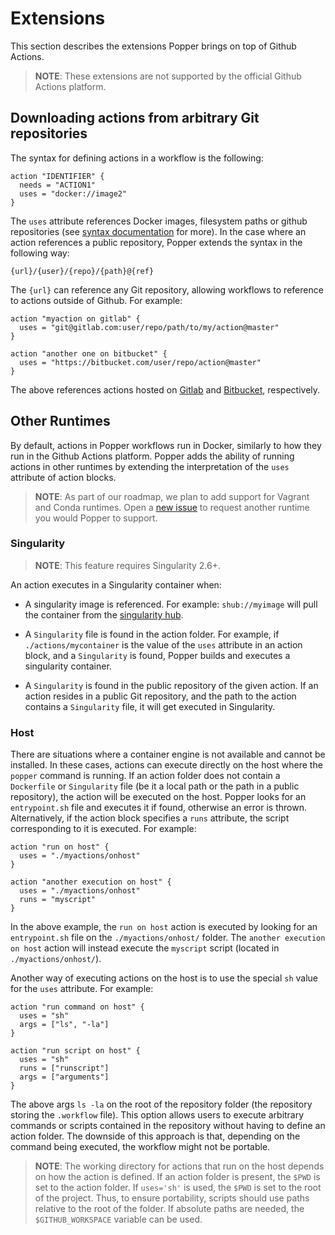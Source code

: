 # Extensions

This section describes the extensions Popper brings on top of Github 
Actions.

> **NOTE**: These extensions are not supported by the official Github 
> Actions platform.

## Downloading actions from arbitrary Git repositories

The syntax for defining actions in a workflow is the following:

```hcl
action "IDENTIFIER" {
  needs = "ACTION1"
  uses = "docker://image2"
}
```

The `uses` attribute references Docker images, filesystem paths or 
github repositories (see [syntax 
documentation](https://developer.github.com/actions/managing-workflows/workflow-configuration-options/#using-a-dockerfile-image-in-an-action) 
for more). In the case where an action references a public repository, 
Popper extends the syntax in the following way:

```
{url}/{user}/{repo}/{path}@{ref}
```

The `{url}` can reference any Git repository, allowing workflows to 
reference to actions outside of Github. For example:

```
action "myaction on gitlab" {
  uses = "git@gitlab.com:user/repo/path/to/my/action@master"
}

action "another one on bitbucket" {
  uses = "https://bitbucket.com/user/repo/action@master"
}
```

The above references actions hosted on [Gitlab](https://gitlab.com) 
and [Bitbucket](https://bitbucket.org), respectively.

## Other Runtimes

By default, actions in Popper workflows run in Docker, similarly to 
how they run in the Github Actions platform. Popper adds the ability 
of running actions in other runtimes by extending the interpretation 
of the `uses` attribute of action blocks.

> **NOTE**: As part of our roadmap, we plan to add support for Vagrant 
> and Conda runtimes. Open a [new 
> issue](https://github.com/systemslab/popper/issues/new) to request 
> another runtime you would Popper to support.

### Singularity

> **NOTE**: This feature requires Singularity 2.6+.

An action executes in a Singularity container when:

  * A singularity image is referenced. For example: `shub://myimage` 
    will pull the container from the [singularity 
    hub](https://singularity-hub.org).

  * A `Singularity` file is found in the action folder. For 
    example, if `./actions/mycontainer` is the value of the `uses` 
    attribute in an action block, and a `Singularity` is found, 
    Popper builds and executes a singularity container.

  * A `Singularity` is found in the public repository of the given 
    action. If an action resides in a public Git repository, and the 
    path to the action contains a `Singularity` file, it will get 
    executed in Singularity.

### Host

There are situations where a container engine is not available and 
cannot be installed. In these cases, actions can execute directly on 
the host where the `popper` command is running. If an action folder 
does not contain a `Dockerfile` or `Singularity` file (be it a local 
path or the path in a public repository), the action will be executed 
on the host. Popper looks for an `entrypoint.sh` file and executes it 
if found, otherwise an error is thrown. Alternatively, if the action 
block specifies a `runs` attribute, the script corresponding to it is 
executed. For example:

```hcl
action "run on host" {
  uses = "./myactions/onhost"
}

action "another execution on host" {
  uses = "./myactions/onhost"
  runs = "myscript"
}
```

In the above example, the `run on host` action is executed by looking 
for an `entrypoint.sh` file on the `./myactions/onhost/` folder. The 
`another execution on host` action will instead execute the `myscript` 
script (located in `./myactions/onhost/`).

Another way of executing actions on the host is to use the special 
`sh` value for the `uses` attribute. For example:

```hcl
action "run command on host" {
  uses = "sh"
  args = ["ls", "-la"]
}

action "run script on host" {
  uses = "sh"
  runs = ["runscript"]
  args = ["arguments"]
}
```

The above args `ls -la` on the root of the repository folder (the
repository storing the `.workflow` file). This option allows users to
execute arbitrary commands or scripts contained in the repository
without having to define an action folder. The downside of this
approach is that, depending on the command being executed, the
workflow might not be portable.

> **NOTE**: The working directory for actions that run on the host
> depends on how the action is defined. If an action folder is present,
> the `$PWD` is set to the action folder. If `uses='sh'` is used, the
> `$PWD` is set to the root of the project. Thus, to ensure portability,
> scripts should use paths relative to the root of the folder. If absolute
> paths are needed, the `$GITHUB_WORKSPACE` variable can be used.
